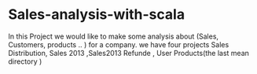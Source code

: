 # Sales-analysis-with-scala
In this Project we would like to make some analysis about
(Sales, Customers, products .. ) for a company.
we have four projects 
Sales Distribution, Sales 2013 ,Sales2013 Refunde , User Products(the last mean directory ) 
